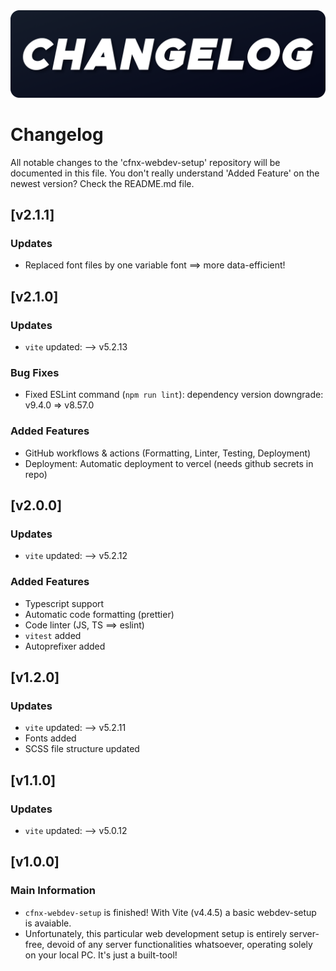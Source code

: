 <img src="./.github/content/changelog.png">

# Changelog

All notable changes to the 'cfnx-webdev-setup' repository will be documented in
this file. You don't really understand 'Added Feature' on the newest version? Check the README.md file.

## [v2.1.1]

### Updates

-   Replaced font files by one variable font ==> more data-efficient!

## [v2.1.0]

### Updates

-   `vite` updated: --> v5.2.13

### Bug Fixes

-   Fixed ESLint command (`npm run lint`): dependency version downgrade: v9.4.0 => v8.57.0

### Added Features

-   GitHub workflows & actions (Formatting, Linter, Testing, Deployment)
-   Deployment: Automatic deployment to vercel (needs github secrets in repo)

## [v2.0.0]

### Updates

-   `vite` updated: --> v5.2.12

### Added Features

-   Typescript support
-   Automatic code formatting (prettier)
-   Code linter (JS, TS ==> eslint)
-   `vitest` added
-   Autoprefixer added

## [v1.2.0]

### Updates

-   `vite` updated: --> v5.2.11
-   Fonts added
-   SCSS file structure updated

## [v1.1.0]

### Updates

-   `vite` updated: --> v5.0.12

## [v1.0.0]

### Main Information

-   `cfnx-webdev-setup` is finished! With Vite (v4.4.5) a basic webdev-setup is
    avaiable.
-   Unfortunately, this particular web development setup is entirely
    server-free, devoid of any server functionalities whatsoever, operating
    solely on your local PC. It's just a built-tool!
